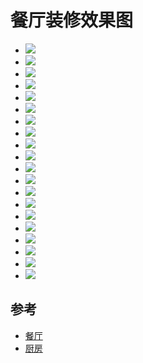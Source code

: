 # 餐厅装修效果图


- ![](./images/diningroom/1.jpg)
- ![](./images/diningroom/2.jpg)
- ![](./images/diningroom/3.jpg)
- ![](./images/diningroom/4.jpg)
- ![](./images/diningroom/5.jpg)
- ![](./images/diningroom/6.jpg)
- ![](./images/diningroom/7.jpg)
- ![](./images/diningroom/8.jpg)
- ![](./images/diningroom/9.jpg)
- ![](./images/diningroom/10.jpg)
- ![](./images/diningroom/11.jpg)
- ![](./images/diningroom/12.jpg)
- ![](./images/diningroom/13.jpg)
- ![](./images/diningroom/14.jpg)
- ![](./images/diningroom/15.jpg)
- ![](./images/diningroom/16.jpg)
- ![](./images/diningroom/17.jpg)
- ![](./images/diningroom/18.jpg)
- ![](./images/diningroom/19.jpg)
- ![](./images/diningroom/20.jpg)




## 参考
- [餐厅](https://xiaoguotu.to8to.com/list-h1s3i0)
- [厨房](http://home.fang.com/album/canting/)